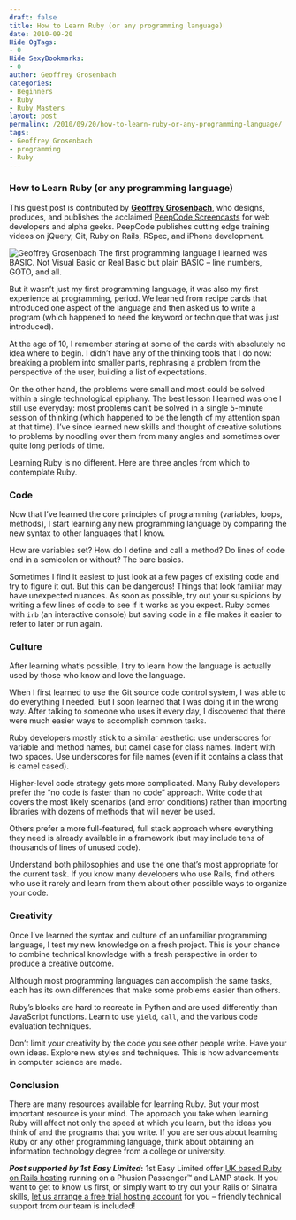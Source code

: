 ```yaml
---
draft: false
title: How to Learn Ruby (or any programming language)
date: 2010-09-20
Hide OgTags:
- 0
Hide SexyBookmarks:
- 0
author: Geoffrey Grosenbach
categories:
- Beginners
- Ruby
- Ruby Masters
layout: post
permalink: /2010/09/20/how-to-learn-ruby-or-any-programming-language/
tags:
- Geoffrey Grosenbach
- programming
- Ruby
---
```


<div>
  <h3>
    How to Learn Ruby (or any programming language)
  </h3>
  
  <p class="update">
    This guest post is contributed by <b><a href="https://topfunky.backpackit.com/pub/846300-conference-bio">Geoffrey Grosenbach</a></b>, who designs, produces, and publishes the acclaimed <a href="http://peepcode.com/">PeepCode Screencasts</a> for web developers and alpha geeks. PeepCode publishes cutting edge training videos on jQuery, Git, Ruby on Rails, RSpec, and iPhone development.
  </p>
  
  <p class="block">
    <img class="alignright" src="http://rubylearning.com/images/geoffrey_grosenbach.jpg" title="Geoffrey Grosenbach" alt="Geoffrey Grosenbach" /> The first programming language I learned was <span class="caps">BASIC</span>. Not Visual Basic or Real Basic but plain <span class="caps">BASIC</span> &#8211; line numbers, <span class="caps">GOTO</span>, and all.
  </p>
  
  <p>
    But it wasn&#8217;t just my first programming language, it was also my first experience at programming, period. We learned from recipe cards that introduced one aspect of the language and then asked us to write a program (which happened to need the keyword or technique that was just introduced).
  </p>
  
  <p>
    At the age of 10, I remember staring at some of the cards with absolutely no idea where to begin. I didn&#8217;t have any of the thinking tools that I do now: breaking a problem into smaller parts, rephrasing a problem from the perspective of the user, building a list of expectations.
  </p>
  
  <p>
    On the other hand, the problems were small and most could be solved within a single technological epiphany. The best lesson I learned was one I still use everyday: most problems can&#8217;t be solved in a single 5-minute session of thinking (which happened to be the length of my attention span at that time). I&#8217;ve since learned new skills and thought of creative solutions to problems by noodling over them from many angles and sometimes over quite long periods of time.
  </p>
  
  <p>
    Learning Ruby is no different. Here are three angles from which to contemplate Ruby.
  </p>
  
  <h3>
    Code
  </h3>
  
  <p>
    Now that I&#8217;ve learned the core principles of programming (variables, loops, methods), I start learning any new programming language by comparing the new syntax to other languages that I know.
  </p>
  
  <p>
    How are variables set? How do I define and call a method? Do lines of code end in a semicolon or without? The bare basics.
  </p>
  
  <p>
    Sometimes I find it easiest to just look at a few pages of existing code and try to figure it out. But this can be dangerous! Things that look familiar may have unexpected nuances. As soon as possible, try out your suspicions by writing a few lines of code to see if it works as you expect. Ruby comes with <code>irb</code> (an interactive console) but saving code in a file makes it easier to refer to later or run again.
  </p>
  
  <h3>
    Culture
  </h3>
  
  <p>
    After learning what&#8217;s possible, I try to learn how the language is actually used by those who know and love the language.
  </p>
  
  <p>
    When I first learned to use the Git source code control system, I was able to do everything I needed. But I soon learned that I was doing it in the wrong way. After talking to someone who uses it every day, I discovered that there were much easier ways to accomplish common tasks.
  </p>
  
  <p>
    Ruby developers mostly stick to a similar aesthetic: use underscores for variable and method names, but camel case for class names. Indent with two spaces. Use underscores for file names (even if it contains a class that is camel cased).
  </p>
  
  <p>
    Higher-level code strategy gets more complicated. Many Ruby developers prefer the &#8220;no code is faster than no code&#8221; approach. Write code that covers the most likely scenarios (and error conditions) rather than importing libraries with dozens of methods that will never be used.
  </p>
  
  <p>
    Others prefer a more full-featured, full stack approach where everything they need is already available in a framework (but may include tens of thousands of lines of unused code).
  </p>
  
  <p>
    Understand both philosophies and use the one that&#8217;s most appropriate for the current task. If you know many developers who use Rails, find others who use it rarely and learn from them about other possible ways to organize your code.
  </p>
  
  <h3>
    Creativity
  </h3>
  
  <p>
    Once I&#8217;ve learned the syntax and culture of an unfamiliar programming language, I test my new knowledge on a fresh project. This is your chance to combine technical knowledge with a fresh perspective in order to produce a creative outcome.
  </p>
  
  <p>
    Although most programming languages can accomplish the same tasks, each has its own differences that make some problems easier than others.
  </p>
  
  <p>
    Ruby&#8217;s blocks are hard to recreate in Python and are used differently than JavaScript functions. Learn to use <code>yield</code>, <code>call</code>, and the various code evaluation techniques.
  </p>
  
  <p>
    Don&#8217;t limit your creativity by the code you see other people write. Have your own ideas. Explore new styles and techniques. This is how advancements in computer science are made.
  </p>
  
  <h3>
    Conclusion
  </h3>
  
  <p>
    There are many resources available for learning Ruby. But your most important resource is your mind. The approach you take when learning Ruby will affect not only the speed at which you learn, but the ideas you think of and the programs that you write. If you are serious about learning Ruby or any other programming language, think about obtaining an information technology degree from a college or university.
  </p>
  
  <p class="alert">
    <strong><em>Post supported by 1st Easy Limited</em>:</strong> 1st Easy Limited offer <a href="http://www.1steasy.com/ruby-on-rails.htm">UK based Ruby on Rails hosting</a> running on a Phusion Passenger™ and LAMP stack. If you want to get to know us first, or simply want to try out your Rails or Sinatra skills, <a href="http://www.1steasy.com/ruby-on-rails.htm#try">let us arrange a free trial hosting account</a> for you &#8211; friendly technical support from our team is included!
  </p>
</div>

